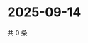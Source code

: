 # 2025-09-14

共 0 条

<!-- BEGIN ZHIHUVIDEO -->
<!-- 最后更新时间 Sun Sep 14 2025 05:08:32 GMT+0800 (China Standard Time) -->

<!-- END ZHIHUVIDEO -->
